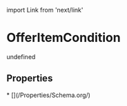 import Link from 'next/link'
# OfferItemCondition

undefined

## Properties

<Grid>
* [](/Properties/Schema.org/)

</Grid>

